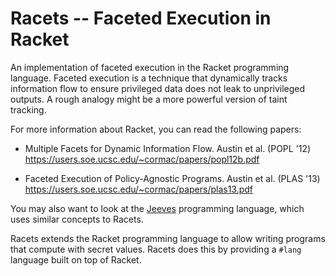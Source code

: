 # Racets -- Faceted Execution in Racket

An implementation of faceted execution in the Racket programming
language. Faceted execution is a technique that dynamically tracks
information flow to ensure privileged data does not leak to
unprivileged outputs. A rough analogy might be a more powerful version
of taint tracking.

For more information about Racket, you can read the following papers:

- Multiple Facets for Dynamic Information Flow. Austin et al. (POPL
  '12) https://users.soe.ucsc.edu/~cormac/papers/popl12b.pdf
  
- Faceted Execution of Policy-Agnostic Programs. Austin et al. (PLAS
  '13) https://users.soe.ucsc.edu/~cormac/papers/plas13.pdf

You may also want to look at the
[Jeeves](https://projects.csail.mit.edu/jeeves/about.php) programming
language, which uses similar concepts to Racets.

Racets extends the Racket programming language to allow writing
programs that compute with secret values. Racets does this by
providing a `#lang` language built on top of Racket.
